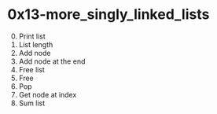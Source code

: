<h1>0x13-more_singly_linked_lists</h1>

00. Print list<br>
01. List length<br>
02. Add node<br>
03. Add node at the end<br>
04. Free list<br>
05. Free<br>
06. Pop<br>
07. Get node at index<br>
08. Sum list<br>
